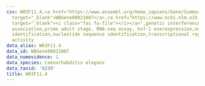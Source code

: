 ```yaml
---
csv: W03F11.4,<a href="https://www.ensembl.org/Homo_sapiens/Gene/Summary?db=core;g=WBGene00021007"
  target="_blank">WBGene00021007</a>,<a href="https://www.ncbi.nlm.nih.gov/pubmed/30894454"
  target="_blank"><i class="fas fa-file"></i></a>",genetic interference,functional
  association,prime adult stage, RNA-seq assay, hsf-1 overexpression,nucleotide sequence
  identification,nucleotide sequence identification,transcriptional regulation,up-regulates
  activity
data_alias: W03F11.4
data_id: WBGene00021007
data_numevidence: 1
data_species: Caenorhabditis elegans
data_taxid: '6239'
title: W03F11.4
---
```

